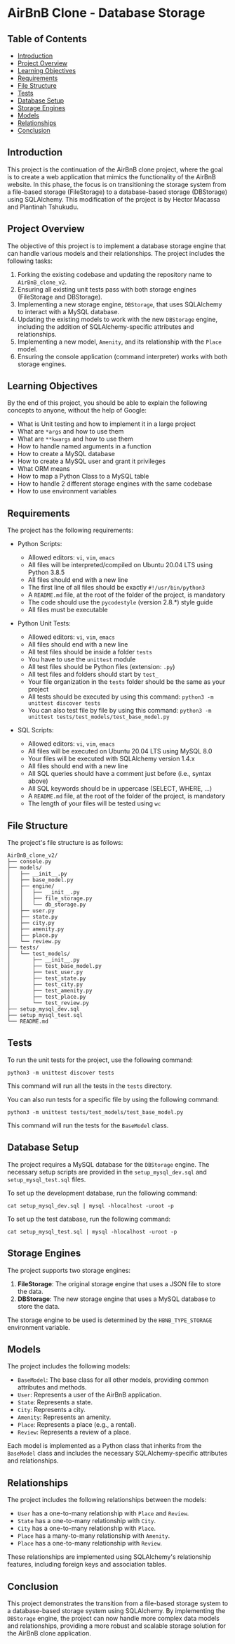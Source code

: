 # AirBnB Clone - Database Storage

## Table of Contents
- [Introduction](#introduction)
- [Project Overview](#project-overview)
- [Learning Objectives](#learning-objectives)
- [Requirements](#requirements)
- [File Structure](#file-structure)
- [Tests](#tests)
- [Database Setup](#database-setup)
- [Storage Engines](#storage-engines)
- [Models](#models)
- [Relationships](#relationships)
- [Conclusion](#conclusion)

## Introduction

This project is the continuation of the AirBnB clone project, where the goal is to create a web application that mimics the functionality of the AirBnB website. In this phase, the focus is on transitioning the storage system from a file-based storage (FileStorage) to a database-based storage (DBStorage) using SQLAlchemy. This modification of the project is by Hector Macassa and Plantinah Tshukudu.

## Project Overview

The objective of this project is to implement a database storage engine that can handle various models and their relationships. The project includes the following tasks:

1. Forking the existing codebase and updating the repository name to `AirBnB_clone_v2`.
2. Ensuring all existing unit tests pass with both storage engines (FileStorage and DBStorage).
3. Implementing a new storage engine, `DBStorage`, that uses SQLAlchemy to interact with a MySQL database.
4. Updating the existing models to work with the new `DBStorage` engine, including the addition of SQLAlchemy-specific attributes and relationships.
5. Implementing a new model, `Amenity`, and its relationship with the `Place` model.
6. Ensuring the console application (command interpreter) works with both storage engines.

## Learning Objectives

By the end of this project, you should be able to explain the following concepts to anyone, without the help of Google:

- What is Unit testing and how to implement it in a large project
- What are `*args` and how to use them
- What are `**kwargs` and how to use them
- How to handle named arguments in a function
- How to create a MySQL database
- How to create a MySQL user and grant it privileges
- What ORM means
- How to map a Python Class to a MySQL table
- How to handle 2 different storage engines with the same codebase
- How to use environment variables

## Requirements

The project has the following requirements:

- Python Scripts:
  - Allowed editors: `vi`, `vim`, `emacs`
  - All files will be interpreted/compiled on Ubuntu 20.04 LTS using Python 3.8.5
  - All files should end with a new line
  - The first line of all files should be exactly `#!/usr/bin/python3`
  - A `README.md` file, at the root of the folder of the project, is mandatory
  - The code should use the `pycodestyle` (version 2.8.\*) style guide
  - All files must be executable

- Python Unit Tests:
  - Allowed editors: `vi`, `vim`, `emacs`
  - All files should end with a new line
  - All test files should be inside a folder `tests`
  - You have to use the `unittest` module
  - All test files should be Python files (extension: `.py`)
  - All test files and folders should start by `test_`
  - Your file organization in the `tests` folder should be the same as your project
  - All tests should be executed by using this command: `python3 -m unittest discover tests`
  - You can also test file by file by using this command: `python3 -m unittest tests/test_models/test_base_model.py`

- SQL Scripts:
  - Allowed editors: `vi`, `vim`, `emacs`
  - All files will be executed on Ubuntu 20.04 LTS using MySQL 8.0
  - Your files will be executed with SQLAlchemy version 1.4.x
  - All files should end with a new line
  - All SQL queries should have a comment just before (i.e., syntax above)
  - All SQL keywords should be in uppercase (SELECT, WHERE, ...)
  - A `README.md` file, at the root of the folder of the project, is mandatory
  - The length of your files will be tested using `wc`

## File Structure

The project's file structure is as follows:

```
AirBnB_clone_v2/
├── console.py
├── models/
│   ├── __init__.py
│   ├── base_model.py
│   ├── engine/
│   │   ├── __init__.py
│   │   ├── file_storage.py
│   │   └── db_storage.py
│   ├── user.py
│   ├── state.py
│   ├── city.py
│   ├── amenity.py
│   ├── place.py
│   └── review.py
├── tests/
│   └── test_models/
│       ├── __init__.py
│       ├── test_base_model.py
│       ├── test_user.py
│       ├── test_state.py
│       ├── test_city.py
│       ├── test_amenity.py
│       ├── test_place.py
│       └── test_review.py
├── setup_mysql_dev.sql
├── setup_mysql_test.sql
└── README.md
```

## Tests

To run the unit tests for the project, use the following command:

```
python3 -m unittest discover tests
```

This command will run all the tests in the `tests` directory.

You can also run tests for a specific file by using the following command:

```
python3 -m unittest tests/test_models/test_base_model.py
```

This command will run the tests for the `BaseModel` class.

## Database Setup

The project requires a MySQL database for the `DBStorage` engine. The necessary setup scripts are provided in the `setup_mysql_dev.sql` and `setup_mysql_test.sql` files.

To set up the development database, run the following command:

```
cat setup_mysql_dev.sql | mysql -hlocalhost -uroot -p
```

To set up the test database, run the following command:

```
cat setup_mysql_test.sql | mysql -hlocalhost -uroot -p
```

## Storage Engines

The project supports two storage engines:

1. **FileStorage**: The original storage engine that uses a JSON file to store the data.
2. **DBStorage**: The new storage engine that uses a MySQL database to store the data.

The storage engine to be used is determined by the `HBNB_TYPE_STORAGE` environment variable.

## Models

The project includes the following models:

- `BaseModel`: The base class for all other models, providing common attributes and methods.
- `User`: Represents a user of the AirBnB application.
- `State`: Represents a state.
- `City`: Represents a city.
- `Amenity`: Represents an amenity.
- `Place`: Represents a place (e.g., a rental).
- `Review`: Represents a review of a place.

Each model is implemented as a Python class that inherits from the `BaseModel` class and includes the necessary SQLAlchemy-specific attributes and relationships.

## Relationships

The project includes the following relationships between the models:

- `User` has a one-to-many relationship with `Place` and `Review`.
- `State` has a one-to-many relationship with `City`.
- `City` has a one-to-many relationship with `Place`.
- `Place` has a many-to-many relationship with `Amenity`.
- `Place` has a one-to-many relationship with `Review`.

These relationships are implemented using SQLAlchemy's relationship features, including foreign keys and association tables.

## Conclusion

This project demonstrates the transition from a file-based storage system to a database-based storage system using SQLAlchemy. By implementing the `DBStorage` engine, the project can now handle more complex data models and relationships, providing a more robust and scalable storage solution for the AirBnB clone application.

